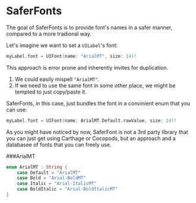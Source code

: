 # SaferFonts

The goal of SaferFonts is to provide font's names in a safer manner, compared to a more tradional way.

Let's imagine we want to set a `UILabel`'s font:

```swift
myLabel.font = UIFont(name: "ArialMT", size: 14)!
```

This approach is error prone and inherently invites for duplication.

1. We could easily mispell `"ArialMT"`.
2. If we need to use the same font in some other place, we might be tempted to just copy/paste it.

SaferFonts, in this case, just bundles the font in a convinient enum that you can use:

```swift
myLabel.font = UIFont(name: ArialMT.Default.rawValue, size: 14)!
```

As you might have noticed by now, SaferFont is not a 3rd party library that you can just get using Carthage or Cocopods, but an approach and a databasee of fonts that you can freely use.

###ArialMT

```swift
enum ArialMT : String {
    case Default = "ArialMT"
    case Bold = "Arial-BoldMT"
    case Italic = "Arial-ItalicMT"
    case BoldItalic = "Arial-BoldItalicMT"
}
```
